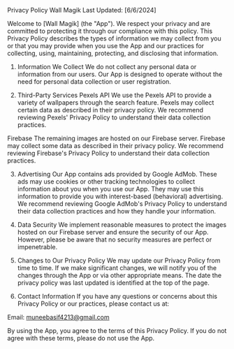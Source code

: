 Privacy Policy Wall Magik
Last Updated: [6/6/2024]

Welcome to [Wall Magik] (the "App"). We respect your privacy and are committed to protecting it through our compliance with this policy. This Privacy Policy describes the types of information we may collect from you or that you may provide when you use the App and our practices for collecting, using, maintaining, protecting, and disclosing that information.

1. Information We Collect
We do not collect any personal data or information from our users. Our App is designed to operate without the need for personal data collection or user registration.

2. Third-Party Services
Pexels API
We use the Pexels API to provide a variety of wallpapers through the search feature. Pexels may collect certain data as described in their privacy policy. We recommend reviewing Pexels' Privacy Policy to understand their data collection practices.

Firebase
The remaining images are hosted on our Firebase server. Firebase may collect some data as described in their privacy policy. We recommend reviewing Firebase's Privacy Policy to understand their data collection practices.

3. Advertising
Our App contains ads provided by Google AdMob. These ads may use cookies or other tracking technologies to collect information about you when you use our App. They may use this information to provide you with interest-based (behavioral) advertising. We recommend reviewing Google AdMob's Privacy Policy to understand their data collection practices and how they handle your information.

4. Data Security
We implement reasonable measures to protect the images hosted on our Firebase server and ensure the security of our App. However, please be aware that no security measures are perfect or impenetrable.

5. Changes to Our Privacy Policy
We may update our Privacy Policy from time to time. If we make significant changes, we will notify you of the changes through the App or via other appropriate means. The date the privacy policy was last updated is identified at the top of the page.

6. Contact Information
If you have any questions or concerns about this Privacy Policy or our practices, please contact us at:

Email: muneebasif4213@gmail.com

By using the App, you agree to the terms of this Privacy Policy. If you do not agree with these terms, please do not use the App.
